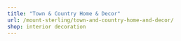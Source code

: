 ```yaml
---
title: "Town & Country Home & Decor"
url: /mount-sterling/town-and-country-home-and-decor/
shop: interior decoration
---
```

